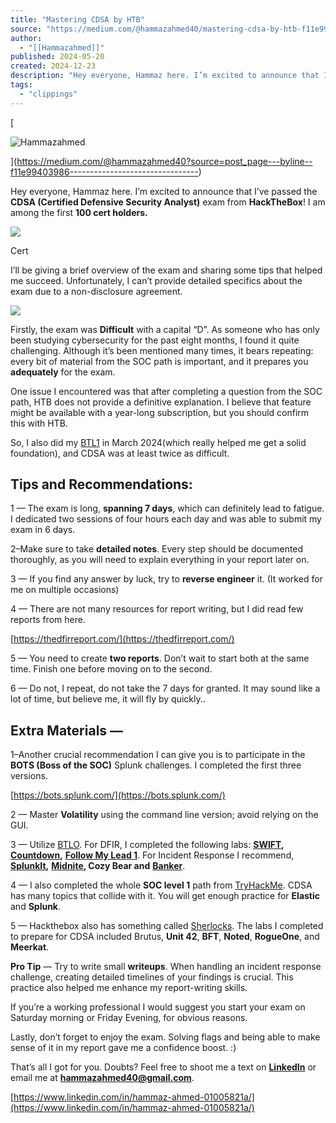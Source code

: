 ```yaml
---
title: "Mastering CDSA by HTB"
source: "https://medium.com/@hammazahmed40/mastering-cdsa-by-htb-f11e99403986"
author:
  - "[[Hammazahmed]]"
published: 2024-05-20
created: 2024-12-23
description: "Hey everyone, Hammaz here. I’m excited to announce that I’ve passed the CDSA (Certified Defensive Security Analyst) exam from HackTheBox! I am among the first 100 cert holders. I’ll be giving a brief…"
tags:
  - "clippings"
---
```

[

![Hammazahmed](https://miro.medium.com/v2/da:true/resize:fill:88:88/0*enrIPokQ58mLxR8C)

](https://medium.com/@hammazahmed40?source=post_page---byline--f11e99403986--------------------------------)

Hey everyone, Hammaz here. I’m excited to announce that I’ve passed the **CDSA (Certified Defensive Security Analyst)** exam from **HackTheBox**! I am among the first **100 cert holders.**

![](https://miro.medium.com/v2/resize:fit:700/0*3FBUY0rIxtFiDEDx.png)

Cert

I’ll be giving a brief overview of the exam and sharing some tips that helped me succeed. Unfortunately, I can’t provide detailed specifics about the exam due to a non-disclosure agreement.

![](https://miro.medium.com/v2/resize:fit:700/0*AMhoLvT6fVGhlaON.png)

Firstly, the exam was **Difficult** with a capital “D”. As someone who has only been studying cybersecurity for the past eight months, I found it quite challenging. Although it’s been mentioned many times, it bears repeating: every bit of material from the SOC path is important, and it prepares you **adequately** for the exam.

One issue I encountered was that after completing a question from the SOC path, HTB does not provide a definitive explanation. I believe that feature might be available with a year-long subscription, but you should confirm this with HTB.

So, I also did my [BTL1](https://medium.com/@hammazahmed40/conquering-the-blue-team-level-1-exam-strategies-tips-and-exam-day-insights-3209824afbfd) in March 2024(which really helped me get a solid foundation), and CDSA was at least twice as difficult.

## **Tips and Recommendations:**

1 — The exam is long, **spanning 7 days**, which can definitely lead to fatigue. I dedicated two sessions of four hours each day and was able to submit my exam in 6 days.

2–Make sure to take **detailed notes**. Every step should be documented thoroughly, as you will need to explain everything in your report later on.

3 — If you find any answer by luck, try to **reverse engineer** it. (It worked for me on multiple occasions)

4 — There are not many resources for report writing, but I did read few reports from here.

[https://thedfirreport.com/](https://thedfirreport.com/)

5 — You need to create **two reports**. Don’t wait to start both at the same time. Finish one before moving on to the second.

6 — Do not, I repeat, do not take the 7 days for granted. It may sound like a lot of time, but believe me, it will fly by quickly..

## **Extra Materials —**

1–Another crucial recommendation I can give you is to participate in the **BOTS (Boss of the SOC)** Splunk challenges. I completed the first three versions.

[https://bots.splunk.com/](https://bots.splunk.com/)

2 — Master **Volatility** using the command line version; avoid relying on the GUI.

3 — Utilize [BTLO](https://blueteamlabs.online/home). For DFIR, I completed the following labs: [**SWIFT**](https://blueteamlabs.online/home/investigation/swift-17217744e9)**,** [**Countdown**](https://blueteamlabs.online/home/investigations)**,** [**Follow My Lead 1**](https://blueteamlabs.online/home/investigation/follow-my-lead-0f448a5772). For Incident Response I recommend, [**SplunkIt**](https://blueteamlabs.online/home/investigation/splunk-it-0aae63055a)**,** [**Midnite**](https://blueteamlabs.online/home/investigation/midnite-175b216c1c)**, Cozy Bear and** [**Banker**](https://blueteamlabs.online/home/investigation/banker-c7964ff8ce).

4 — I also completed the whole **SOC level 1** path from [TryHackMe](https://tryhackme.com/). CDSA has many topics that collide with it. You will get enough practice for **Elastic** and **Splunk**.

5 — Hackthebox also has something called [Sherlocks](https://app.hackthebox.com/sherlocks?sort_type=asc). The labs I completed to prepare for CDSA included Brutus, **Unit 42**, **BFT**, **Noted**, **RogueOne**, and **Meerkat**.

**Pro Tip** — Try to write small **writeups**. When handling an incident response challenge, creating detailed timelines of your findings is crucial. This practice also helped me enhance my report-writing skills.

If you’re a working professional I would suggest you start your exam on Saturday morning or Friday Evening, for obvious reasons.

Lastly, don’t forget to enjoy the exam. Solving flags and being able to make sense of it in my report gave me a confidence boost. :)

That’s all I got for you. Doubts? Feel free to shoot me a text on [**LinkedIn**](https://www.linkedin.com/in/hammaz-ahmed-01005821a/) or email me at **hammazahmed40@gmail.com**.

[https://www.linkedin.com/in/hammaz-ahmed-01005821a/](https://www.linkedin.com/in/hammaz-ahmed-01005821a/)